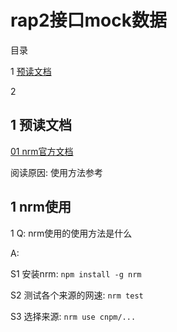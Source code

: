# rap2接口mock数据

目录

1 [预读文档](#1)

2 [](#2)


## <span id="1"> 1 预读文档 </span>

[01 nrm官方文档](https://github.com/Pana/nrm)

阅读原因: 使用方法参考


## <span id="1"> 1 nrm使用 </span>

1 Q: nrm使用的使用方法是什么

A:

S1 安装nrm: `npm install -g nrm`

S2 测试各个来源的网速: `nrm test`

S3 选择来源: `nrm use cnpm/...`